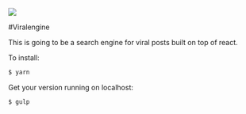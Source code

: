 ![](https://david-dm.org/arnaudweyts/viralengine.svg)

#Viralengine

This is going to be a search engine for viral posts built on top of react.

To install:

```sh
$ yarn
```

Get your version running on localhost:

```sh
$ gulp
```